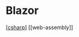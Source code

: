 # Blazor

[[csharp]]
[[web-assembly]]

[//begin]: # "Autogenerated link references for markdown compatibility"
[csharp]: csharp "C#"
[//end]: # "Autogenerated link references"
